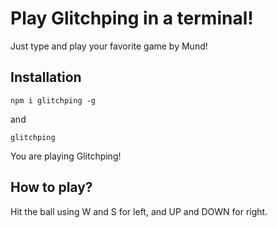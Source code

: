 # Play Glitchping in a terminal!
Just type and play your favorite game by Mund!

## Installation
```
npm i glitchping -g
```

and

```
glitchping
```

You are playing Glitchping!

## How to play?
Hit the ball using W and S for left, and UP and DOWN for right.